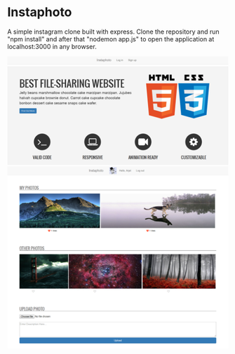 Instaphoto
==========

A simple instagram clone built with express. 
Clone the repository and run "npm install" and after that "nodemon app.js" to open the application 
at localhost:3000 in any browser.

![](public/images/preview/show.png)
![](public/images/preview/show2.png)